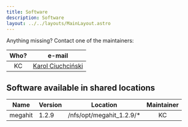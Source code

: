 ```yaml
---
title: Software
description: Software
layout: ../../layouts/MainLayout.astro
---
```


Anything missing? Contact one of the maintainers:

| **Who?** | **e-mail** |
|:--------:|:----------:|
|    KC    |     [Karol Ciuchciński](mailto:k.ciuchcinski@uw.edu.pl)       |

## Software available in shared locations


|  Name   | Version |         Location         | Maintainer |
|:-------:|---------|:------------------------:|:----------:|
| megahit | 1.2.9   | /nfs/opt/megahit_1.2.9/* |     KC     |


